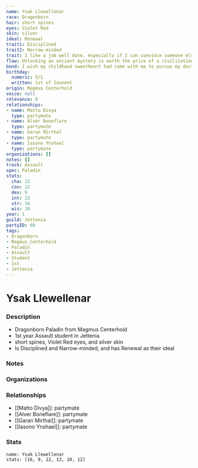 ```yaml
---
name: Ysak Llewellenar
race: Dragonborn
hair: short spines
eyes: Violet Red
skin: silver
ideal: Renewal
trait1: Disciplined
trait2: Narrow-minded
trait: I like a job well done, especially if I can convince someone else to do it.
flaw: Unlocking an ancient mystery is worth the price of a civilization.
bond: I wish my childhood sweetheart had come with me to pursue my destiny.
birthday:
  numeric: 5/1
  written: 1st of Iounent
origin: Magmus Centerhold
voice: null
relevance: 0
relationships:
- name: Matto Divya
  type: partymate
- name: Alver Boneflare
  type: partymate
- name: Garan Mirthal
  type: partymate
- name: Iasono Ynshael
  type: partymate
organizations: []
notes: []
track: Assault
spec: Paladin
stats:
  cha: 12
  con: 12
  dex: 9
  int: 13
  str: 16
  wis: 10
year: 1
guild: Jettenia
partyID: 68
tags:
- Dragonborn
- Magmus_Centerhold
- Paladin
- Assault
- Student
- 1st
- Jettenia
---
```

# Ysak Llewellenar
### Description
- Dragonborn Paladin from Magmus Centerhold
- 1st year Assault student in Jettenia
- short spines, Violet Red eyes, and silver skin
- Is Disciplined and Narrow-minded, and has Renewal as their ideal

### Notes

### Organizations

### Relationships
- [[Matto Divya]]: partymate
- [[Alver Boneflare]]: partymate
- [[Garan Mirthal]]: partymate
- [[Iasono Ynshael]]: partymate

### Stats
```statblock
name: Ysak Llewellenar
stats: [16, 9, 12, 13, 10, 12]
```
